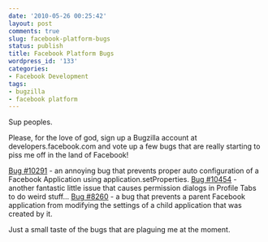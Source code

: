 ```yaml
---
date: '2010-05-26 00:25:42'
layout: post
comments: true
slug: facebook-platform-bugs
status: publish
title: Facebook Platform Bugs
wordpress_id: '133'
categories:
- Facebook Development
tags:
- bugzilla
- facebook platform
---
```


Sup peoples.

Please, for the love of god, sign up a Bugzilla account at developers.facebook.com and vote up a few bugs that are really starting to piss me off in the land of Facebook!

[Bug #10291](http://bugs.developers.facebook.com/show_bug.cgi?id=10291) - an annoying bug that prevents proper auto configuration of a Facebook Application using application.setProperties.
[Bug #10454](http://bugs.developers.facebook.com/show_bug.cgi?id=10454) - another fantastic little issue that causes permission dialogs in Profile Tabs to do weird stuff...
[Bug #8260](http://bugs.developers.facebook.com/show_bug.cgi?id=8260) - a bug that prevents a parent Facebook application from modifying the settings of a child application that was created by it.

Just a small taste of the bugs that are plaguing me at the moment.
